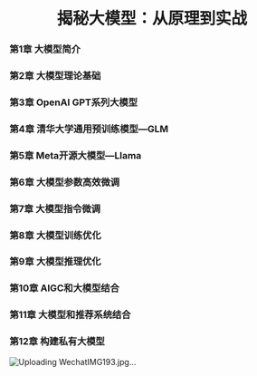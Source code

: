 <h1 align="center">揭秘大模型：从原理到实战</h1>
<h3 align="left">第1章  大模型简介</h3>
<h3 align="left">第2章  大模型理论基础</h3>
<h3 align="left">第3章  OpenAI GPT系列大模型</h3>
<h3 align="left">第4章  清华大学通用预训练模型—GLM</h3>
<h3 align="left">第5章  Meta开源大模型—Llama</h3>
<h3 align="left">第6章  大模型参数高效微调</h3>
<h3 align="left">第7章  大模型指令微调</h3>
<h3 align="left">第8章  大模型训练优化</h3>
<h3 align="left">第9章  大模型推理优化</h3>
<h3 align="left">第10章  AIGC和大模型结合</h3>
<h3 align="left">第11章  大模型和推荐系统结合</h3>
<h3 align="left">第12章  构建私有大模型</h3>

![Uploading WechatIMG193.jpg…]()
